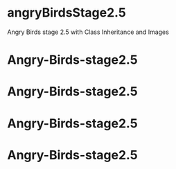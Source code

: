 # angryBirdsStage2.5
Angry Birds stage 2.5 with Class Inheritance and Images
# Angry-Birds-stage2.5
# Angry-Birds-stage2.5
# Angry-Birds-stage2.5
# Angry-Birds-stage2.5
